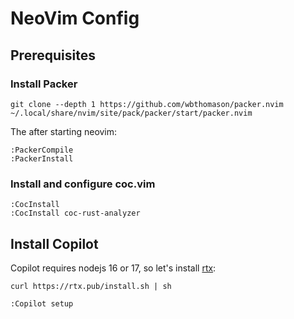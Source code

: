 # NeoVim Config

## Prerequisites

### Install Packer

```
git clone --depth 1 https://github.com/wbthomason/packer.nvim ~/.local/share/nvim/site/pack/packer/start/packer.nvim
```

The after starting neovim:

```
:PackerCompile
:PackerInstall
```

### Install and configure coc.vim

```
:CocInstall
:CocInstall coc-rust-analyzer
```

## Install Copilot

Copilot requires nodejs 16 or 17, so let's install [rtx](https://github.com/jdxcode/rtx):

```
curl https://rtx.pub/install.sh | sh
```

```
:Copilot setup
```
